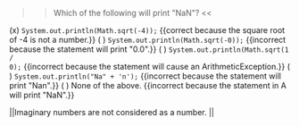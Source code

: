 >>Which of the following will print "NaN"? <<

(x) <code>System.out.println(Math.sqrt(-4));</code> {{correct because the square root of -4 is not a number.}}
( ) <code>System.out.println(Math.sqrt(-0));</code> {{incorrect because the statement will print "0.0".}}
( ) <code>System.out.println(Math.sqrt(1 / 0);</code> {{incorrect because the statement will cause an ArithmeticException.}}
( ) <code>System.out.println("Na" + 'n');</code> {{incorrect because the statement will print "Nan".}}
( ) None of the above. {{incorrect because the statement in A will print "NaN".}}

||Imaginary numbers are not considered as a number. ||
